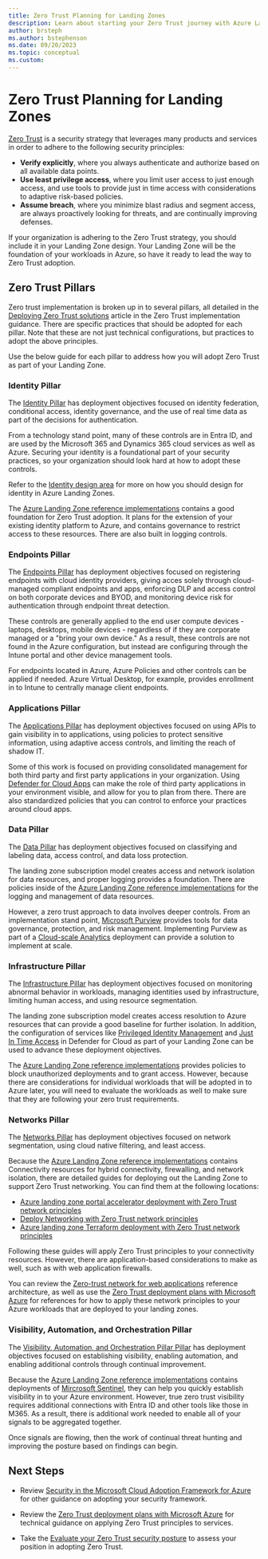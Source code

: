 ```yaml
---
title: Zero Trust Planning for Landing Zones
description: Learn about starting your Zero Trust journey with Azure Landing Zones
author: brsteph
ms.author: bstephenson
ms.date: 09/20/2023
ms.topic: conceptual
ms.custom: 
---
```


# Zero Trust Planning for Landing Zones

[Zero Trust](../../../../security/zero-trust/) is a security strategy that leverages many products and services in order to adhere to the following security principles:

- **Verify explicitly**, where you always authenticate and authorize based on all available data points.
- **Use least privilege access**, where you limit user access to just enough access, and use tools to provide just in time access with considerations to adaptive risk-based policies.
- **Assume breach**, where you minimize blast radius and segment access, are always proactively looking for threats, and are continually improving defenses.

If your organization is adhering to the Zero Trust strategy, you should include it in your Landing Zone design.  Your Landing Zone will be the foundation of your workloads in Azure, so have it ready to lead the way to Zero Trust adoption.

## Zero Trust Pillars

Zero trust implementation is broken up in to several pillars, all detailed in the [Deploying Zero Trust solutions](../../../../zero-trust/deploy/overview) article in the Zero Trust implementation guidance.  There are specific practices that should be adopted for each pillar.  Note that these are not just technical configurations, but practices to adopt the above principles.

Use the below guide for each pillar to address how you will adopt Zero Trust as part of your Landing Zone.

### Identity Pillar

The [Identity Pillar](../../../../zero-trust/deploy/identity) has deployment objectives focused on identity federation, conditional access, identity governance, and the use of real time data as part of the decisions for authentication.

From a technology stand point, many of these controls are in Entra ID, and are used by the Microsoft 365 and Dynamics 365 cloud services as well as Azure.  Securing your identity is a foundational part of your security practices, so your organization should look hard at how to adopt these controls.

Refer to the [Identity design area](identity-access) for more on how you should design for identity in Azure Landing Zones.

The [Azure Landing Zone reference implementations](../../enterprise-scale/implementation#reference-implementation) contains a good foundation for Zero Trust adoption.  It plans for the extension of your existing identity platform to Azure, and contains governance to restrict access to these resources.  There are also built in logging controls.

### Endpoints Pillar

The [Endpoints Pillar](../../../../zero-trust/deploy/endpoints) has deployment objectives focused on registering endpoints with cloud identity providers, giving acces solely through cloud-managed compliant endpoints and apps, enforcing DLP and access control on both corporate devices and BYOD, and monitoring device risk for authentication through endpoint threat detection.

These controls are generally applied to the end user compute devices - laptops, desktops, mobile devices - regardless of if they are corporate managed or a "bring your own device."  As a result, these controls are not found in the Azure configuration, but instead are configuring through the Intune portal and other device management tools.

For endpoints located in Azure, Azure Policies and other controls can be applied if needed.  Azure Virtual Desktop, for example, provides enrollment in to Intune to centrally manage client endpoints.

### Applications Pillar

The [Applications Pillar](../../../../zero-trust/deploy/applications) has deployment objectives focused on using APIs to gain visibility in to applications, using policies to protect sensitive information, using adaptive access controls, and limiting the reach of shadow IT.

Some of this work is focused on providing consolidated management for both third party and first party applications in your organization.  Using [Defender for Cloud Apps](https://www.microsoft.com/security/business/siem-and-xdr/microsoft-defender-cloud-apps?rtc=1) can make the role of third party applications in your environment visible, and allow for you to plan from there.  There are also standardized policies that you can control to enforce your practices around cloud apps.

### Data Pillar

The [Data Pillar](../../../../zero-trust/deploy/data) has deployment objectives focused on classifying and labeling data, access control, and data loss protection.

The landing zone subscription model creates access and network isolation for data resources, and proper logging provides a foundation.  There are policies inside of the [Azure Landing Zone reference implementations](../../enterprise-scale/implementation#reference-implementation) for the logging and management of data resources.

However, a zero trust approach to data involves deeper controls.  From an implementation stand point, [Microsoft Purview](../../../../purview/purview) provides tools for data governance, protection, and risk management.  Implementing Purview as part of a [Cloud-scale Analytics](../../../scenarios/cloud-scale-analytics/) deployment can provide a solution to implement at scale.

### Infrastructure Pillar

The [Infrastructure Pillar](../../../../zero-trust/deploy/data) has deployment objectives focused on monitoring abnormal behavior in workloads, managing identities used by infrastructure, limiting human access, and using resource segmentation.

The landing zone subscription model creates access resolution to Azure resources that can provide a good baseline for further isolation.  In addition, the configuration of services like [Privileged Identity Management](../../../../azure/active-directory/privileged-identity-management/pim-configure) and [Just In Time Access](../../../../azure/defender-for-cloud/just-in-time-access-usage) in Defender for Cloud as part of your Landing Zone can be used to advance these deployment objectives.

The [Azure Landing Zone reference implementations](../../enterprise-scale/implementation#reference-implementation) provides policies to block unauthorized deployments and to grant access.  However, because there are considerations for individual workloads that will be adopted in to Azure later, you will need to evaluate the workloads as well to make sure that they are following your zero trust requirements.

### Networks Pillar

The [Networks Pillar](../../../../zero-trust/deploy/networks) has deployment objectives focused on network segmentation, using cloud native filtering, and least access.

Because the [Azure Landing Zone reference implementations](../../enterprise-scale/implementation#reference-implementation) contains Connectivity resources for hybrid connectivity, firewalling, and network isolation, there are detailed guides for deploying out the Landing Zone to support Zero Trust networking.  You can find them at the following locations:

- [Azure landing zone portal accelerator deployment with Zero Trust network principles](https://github.com/Azure/Enterprise-Scale/blob/main/docs/wiki/Deploying-ALZ-ZTNetwork.md)
- [Deploy Networking with Zero Trust network principles](https://github.com/Azure/ALZ-Bicep/blob/main/docs/wiki/DeploymentGuideHSZT.md)
- [Azure landing zone Terraform deployment with Zero Trust network principles](https://github.com/Azure/terraform-azurerm-caf-enterprise-scale/blob/main/docs/wiki/%5BExamples%5D-Deploy-ZT-Network.md)

Following these guides will apply Zero Trust principles to your connectivity resources.  However, there are application-based considerations to make as well, such as with web application firewalls.

You can review the [Zero-trust network for web applications](../../../../azure/architecture/example-scenario/gateway/application-gateway-before-azure-firewall) reference architecture, as well as use the [Zero Trust deployment plans with Microsoft Azure](../../../../security/zero-trust/apply-zero-trust-azure-services-overview) for references for how to apply these network principles to your Azure workloads that are deployed to your landing zones.

### Visibility, Automation, and Orchestration Pillar

The [Visibility, Automation, and Orchestration Pillar Pillar](../../../../zero-trust/deploy/visibility-automation-orchestration) has deployment objectives focused on establishing visibility, enabling automation, and enabling additional controls through continual improvement.

Because the [Azure Landing Zone reference implementations](../../enterprise-scale/implementation#reference-implementation) contains deployments of [Mircrosoft Sentinel](../../../../azure/sentinel/overview), they can help you quickly establish visibility in to your Azure environment.  However, true zero trust visibility requires additional connections with Entra ID and other tools like those in M365.  As a result, there is additional work needed to enable all of your signals to be aggregated together.

Once signals are flowing, then the work of continual threat hunting and improving the posture based on findings can begin.

## Next Steps

- Review [Security in the Microsoft Cloud Adoption Framework for Azure](../../../../azure/cloud-adoption-framework/secure/) for other guidance on adopting your security framework.

- Review the [Zero Trust deployment plans with Microsoft Azure](../../../../security/zero-trust/apply-zero-trust-azure-services-overview) for technical guidance on applying Zero Trust principles to services.

- Take the [Evaluate your Zero Trust security posture](https://www.microsoft.comsecurity/business/zero-trust/maturity-model-assessment-tool) to assess your position in adopting Zero Trust.
